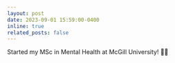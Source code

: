 ```yaml
---
layout: post
date: 2023-09-01 15:59:00-0400
inline: true
related_posts: false
---
```


Started my MSc in Mental Health at McGill University! 👩‍🎓